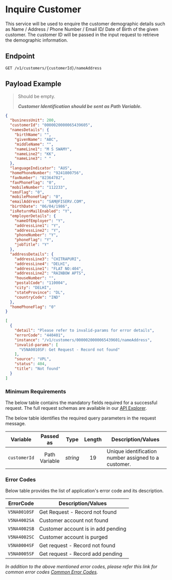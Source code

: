 # Inquire Customer

This service will be used to enquire the customer demographic details such as Name / Address / Phone Number / Email ID/ Date of Birth of the given customer.  The customer ID will be passed in the input request to retrieve the demographic information. 

## Endpoint

`GET /v1/customers/{customerId}/nameAddress`

## Payload Example

<!--
type: tab
titles: Request, Response, Error
-->

>Should be empty.  
>
>***Customer Identification should be sent as Path Variable.***

<!--
type: tab
--> 

```json
{
  "businessUnit": 200,
  "customerId": "0000020000065439605",
  "namesDetails": {
    "birthName": "",
    "givenName": "ABC",
    "middleName": "",
    "nameLine1": "M S SWAMY",
    "nameLine2": "KK",
    "nameLine3": " "
  },
  "languageIndicator": "AUS",
  "homePhoneNumber": "9241800756",
  "faxNumber": "82364782",
  "faxPhoneFlag": "0",
  "mobileNumber": "112233",
  "smsFlag": "0",
  "mobilePhoneFlag": "0",
  "emailAddress": "SAM@FISERV.COM",
  "birthDate": "06/04/1986",
  "isReturnMailEnabled": "Y",
  "employerDetails": {
    "nameOfEmployer": "Y",
    "addressLine1": "Y",
    "addressLine2": "Y",
    "phoneNumber": "Y",
    "phoneFlag": "Y",
    "jobTitle": "Y"
  },
  "addressDetails": {
    "addressLine3": "CHITRAPURI",
    "addressLine4": "DELHI",
    "addressLine1": "FLAT NO:404",
    "addressLine2": "RAINBOW APTS",
    "houseNumber": "",
    "postalCode": "110004",
    "city": "DELHI",
    "stateProvince": "DL",
    "countryCode": "IND"
  },
  "homePhoneFlag": "0"
}
```

<!--
type: tab
--> 

```json
[
  {
    "detail": "Please refer to invalid-params for error details",
    "errorCode": "440401",
    "instance": "/v1/customers/0000020000065439601/nameAddress",
    "invalid-params": [
      "V5NA0010SF: Get Request - Record not found"
    ],
    "source": "VPL",
    "status": 404,
    "title": "Not found"
  }
]
```
<!-- type: tab-end -->

### Minimum Requirements

The below table contains the mandatory fields required for a successful request. The full request schemas are available in our [API Explorer](../api/?type=get&path=/v1/customers/{customerId}/nameAddress).

The below table identifies the required query parameters in the request message.

| Variable | Passed as | Type | Length | Description/Values |
| -------- | :-------: | :--: | :------------: | ------------------ |
| `customerId` | Path Variable | *string* | 19 | Unique identification number assigned to a customer. |

### Error Codes

Below table provides the list of application's error code and its description.

| ErrorCode |  Description/Values |
| --------  | ------------------ |
|`V5NA0010SF` | Get Request - Record not found|
|`V5NA4002SA` | Customer account not found|
|`V5NA4002SB` | Customer account is in add pending|
|`V5NA4002SC` | Customer account is purged|
|`V5NA0004SF` | Get  request - Record not found|
|`V5NA0005SF` | Get request - Record add pending|

*In addition to the above mentioned error codes, please refer this link for common error codes [Common Error Codes](?path=docs/Common_Error_Code.md).*
